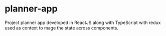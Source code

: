 # planner-app
Project planner app developed in ReactJS along with TypeScript with redux used as context to mage the state across components.
